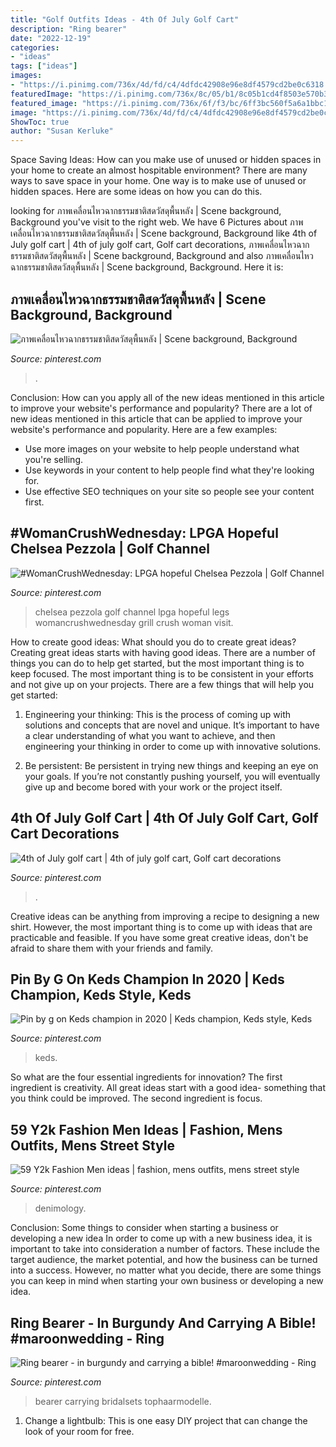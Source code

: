 ```yaml
---
title: "Golf Outfits Ideas - 4th Of July Golf Cart"
description: "Ring bearer"
date: "2022-12-19"
categories:
- "ideas"
tags: ["ideas"]
images:
- "https://i.pinimg.com/736x/4d/fd/c4/4dfdc42908e96e8df4579cd2be0c6318.jpg"
featuredImage: "https://i.pinimg.com/736x/8c/05/b1/8c05b1cd4f8503e570b38373463c3f64.jpg"
featured_image: "https://i.pinimg.com/736x/6f/f3/bc/6ff3bc560f5a6a1bbc1f42737c5c12b6.jpg"
image: "https://i.pinimg.com/736x/4d/fd/c4/4dfdc42908e96e8df4579cd2be0c6318.jpg"
ShowToc: true
author: "Susan Kerluke"
---
```



Space Saving Ideas: How can you make use of unused or hidden spaces in your home to create an almost hospitable environment?
There are many ways to save space in your home. One way is to make use of unused or hidden spaces. Here are some ideas on how you can do this.

	

		
looking for ภาพเคลื่อนไหวฉากธรรมชาติสดวัสดุพื้นหลัง | Scene background, Background you've visit to the right web. We have 6 Pictures about ภาพเคลื่อนไหวฉากธรรมชาติสดวัสดุพื้นหลัง | Scene background, Background like 4th of July golf cart | 4th of july golf cart, Golf cart decorations, ภาพเคลื่อนไหวฉากธรรมชาติสดวัสดุพื้นหลัง | Scene background, Background and also ภาพเคลื่อนไหวฉากธรรมชาติสดวัสดุพื้นหลัง | Scene background, Background. Here it is:
		
    
## ภาพเคลื่อนไหวฉากธรรมชาติสดวัสดุพื้นหลัง | Scene Background, Background

<img loading=lazy src="https://i.pinimg.com/736x/4d/fd/c4/4dfdc42908e96e8df4579cd2be0c6318.jpg" onerror="this.onerror=null;this.src='https://tse3.mm.bing.net/th?id=OIP.wULPXqtUiCF40tJ8_7MLRAHaE3&amp;pid=15.1';" alt="ภาพเคลื่อนไหวฉากธรรมชาติสดวัสดุพื้นหลัง | Scene background, Background">

_Source: pinterest.com_

>. 

	

Conclusion: How can you apply all of the new ideas mentioned in this article to improve your website's performance and popularity?
There are a lot of new ideas mentioned in this article that can be applied to improve your website's performance and popularity. Here are a few examples: 
- Use more images on your website to help people understand what you're selling. 
- Use keywords in your content to help people find what they're looking for. 
- Use effective SEO techniques on your site so people see your content first.

    
## #WomanCrushWednesday: LPGA Hopeful Chelsea Pezzola | Golf Channel

<img loading=lazy src="https://i.pinimg.com/736x/4a/a3/d8/4aa3d8ace62ff8a0b70d669c0ca58819--golf-channel-chelsea.jpg" onerror="this.onerror=null;this.src='https://tse4.mm.bing.net/th?id=OIP.u93hni1Dc2-dBo_zwjebHgHaLO&amp;pid=15.1';" alt="#WomanCrushWednesday: LPGA hopeful Chelsea Pezzola | Golf Channel">

_Source: pinterest.com_

>chelsea pezzola golf channel lpga hopeful legs womancrushwednesday grill crush woman visit. 

	

How to create good ideas: What should you do to create great ideas?
Creating great ideas starts with having good ideas. There are a number of things you can do to help get started, but the most important thing is to keep focused. The most important thing is to be consistent in your efforts and not give up on your projects. There are a few things that will help you get started:
1. Engineering your thinking: This is the process of coming up with solutions and concepts that are novel and unique. It’s important to have a clear understanding of what you want to achieve, and then engineering your thinking in order to come up with innovative solutions.

2. Be persistent: Be persistent in trying new things and keeping an eye on your goals. If you’re not constantly pushing yourself, you will eventually give up and become bored with your work or the project itself.


    
## 4th Of July Golf Cart | 4th Of July Golf Cart, Golf Cart Decorations

<img loading=lazy src="https://i.pinimg.com/736x/6f/f3/bc/6ff3bc560f5a6a1bbc1f42737c5c12b6.jpg" onerror="this.onerror=null;this.src='https://tse4.mm.bing.net/th?id=OIP.KBA4pBfaSllyFsbRw1yM6gHaHZ&amp;pid=15.1';" alt="4th of July golf cart | 4th of july golf cart, Golf cart decorations">

_Source: pinterest.com_

>. 

	

Creative ideas can be anything from improving a recipe to designing a new shirt. However, the most important thing is to come up with ideas that are practicable and feasible. If you have some great creative ideas, don't be afraid to share them with your friends and family.

    
## Pin By G On Keds Champion In 2020 | Keds Champion, Keds Style, Keds

<img loading=lazy src="https://i.pinimg.com/736x/d2/3b/15/d23b15ebbc1535fbbc3fe87016c8bd22.jpg" onerror="this.onerror=null;this.src='https://tse1.mm.bing.net/th?id=OIP.8LxsKYwW_3pPMi1ZItcbHAHaLJ&amp;pid=15.1';" alt="Pin by g on Keds champion in 2020 | Keds champion, Keds style, Keds">

_Source: pinterest.com_

>keds. 

	

So what are the four essential ingredients for innovation? The first ingredient is creativity. All great ideas start with a good idea- something that you think could be improved. The second ingredient is focus.

    
## 59 Y2k Fashion Men Ideas | Fashion, Mens Outfits, Mens Street Style

<img loading=lazy src="https://i.pinimg.com/474x/16/41/b0/1641b00589766dbe2aa68b85506d1d00.jpg" onerror="this.onerror=null;this.src='https://tse1.mm.bing.net/th?id=OIP.FseitcOxEvaKreizvfw0hwAAAA&amp;pid=15.1';" alt="59 Y2k Fashion Men ideas | fashion, mens outfits, mens street style">

_Source: pinterest.com_

>denimology. 

	

Conclusion: Some things to consider when starting a business or developing a new idea
In order to come up with a new business idea, it is important to take into consideration a number of factors. These include the target audience, the market potential, and how the business can be turned into a success. However, no matter what you decide, there are some things you can keep in mind when starting your own business or developing a new idea.

    
## Ring Bearer - In Burgundy And Carrying A Bible! #maroonwedding - Ring

<img loading=lazy src="https://i.pinimg.com/736x/8c/05/b1/8c05b1cd4f8503e570b38373463c3f64.jpg" onerror="this.onerror=null;this.src='https://tse2.mm.bing.net/th?id=OIP.RwRyhC-4whZjNOBENobYtgAAAA&amp;pid=15.1';" alt="Ring bearer - in burgundy and carrying a bible! #maroonwedding - Ring">

_Source: pinterest.com_

>bearer carrying bridalsets tophaarmodelle. 

	

1. Change a lightbulb: This is one easy DIY project that can change the look of your room for free.

